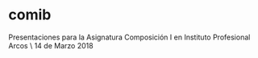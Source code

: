 # comib
Presentaciones para la Asignatura Composición I en Instituto Profesional Arcos \ 14 de Marzo 2018 
